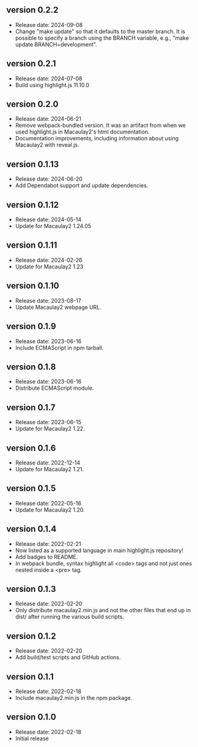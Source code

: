 version 0.2.2
-------------
* Release date: 2024-09-08
* Change "make update" so that it defaults to the master branch.  It is
  possible to specify a branch using the BRANCH variable, e.g.,
  "make update BRANCH=development".

version 0.2.1
-------------
* Release date: 2024-07-08
* Build using highlight.js 11.10.0

version 0.2.0
-------------
* Release date: 2024-06-21
* Remove webpack-bundled version.  It was an artifact from when we used
  highlight.js in Macaulay2's html documentation.
* Documentation improvements, including information about using Macaulay2 with
  reveal.js.

version 0.1.13
--------------
* Release date: 2024-06-20
* Add Dependabot support and update dependencies.

version 0.1.12
--------------
* Release date: 2024-05-14
* Update for Macaulay2 1.24.05

version 0.1.11
--------------
* Release date: 2024-02-26
* Update for Macaulay2 1.23

version 0.1.10
--------------
* Release date: 2023-08-17
* Update Macaulay2 webpage URL.

version 0.1.9
-------------
* Release date: 2023-06-16
* Include ECMAScript in npm tarball.

version 0.1.8
-------------
* Release date: 2023-06-16
* Distribute ECMAScript module.

version 0.1.7
-------------
* Release date: 2023-06-15
* Update for Macaulay2 1.22.

version 0.1.6
-------------
* Release date: 2022-12-14
* Update for Macaulay2 1.21.

version 0.1.5
-------------
* Release date: 2022-05-16
* Update for Macaulay2 1.20.

version 0.1.4
-------------
* Release date: 2022-02-21
* Now listed as a supported language in main highlight.js repository!
* Add badges to README.
* In webpack bundle, syntax highlight all \<code\> tags and not just ones
  nested inside a \<pre\> tag.

version 0.1.3
-------------
* Release date: 2022-02-20
* Only distribute macaulay2.min.js and not the other files that end up
  in dist/ after running the various build scripts.

version 0.1.2
-------------
* Release date: 2022-02-20
* Add build/test scripts and GitHub actions.

version 0.1.1
-------------
* Release date: 2022-02-18
* Include macaulay2.min.js in the npm package.

version 0.1.0
-------------
* Release date: 2022-02-18
* Initial release
